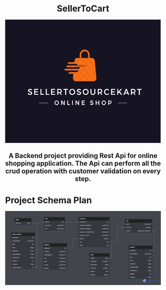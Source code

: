 
<h1 align="center">SellerToCart</h1>
<img  align="center" src="STSKart Logo.PNG" style="height: 400px; width: 100%;" />
<h2 align="center">A Backend project providing Rest Api for online shopping application. The Api can perform all the crud operation with customer validation on every step.</h2>






# Project Schema Plan

<img src="STSKart.png" />
